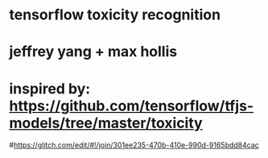# tensorflow toxicity recognition
# jeffrey yang + max hollis
# inspired by: https://github.com/tensorflow/tfjs-models/tree/master/toxicity
#https://glitch.com/edit/#!/join/301ee235-470b-410e-990d-9165bdd84cac
